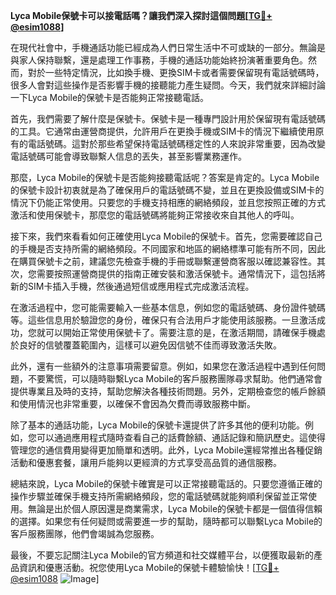 **Lyca Mobile保號卡可以接電話嗎？讓我們深入探討這個問題[[TG💪+ @esim1088](https://t.me/s/esim1088)]**

在現代社會中，手機通話功能已經成為人們日常生活中不可或缺的一部分。無論是與家人保持聯繫，還是處理工作事務，手機的通話功能始終扮演著重要角色。然而，對於一些特定情況，比如換手機、更換SIM卡或者需要保留現有電話號碼時，很多人會對這些操作是否影響手機的接聽能力產生疑問。今天，我們就來詳細討論一下Lyca Mobile的保號卡是否能夠正常接聽電話。

首先，我們需要了解什麼是保號卡。保號卡是一種專門設計用於保留現有電話號碼的工具。它通常由運營商提供，允許用戶在更換手機或SIM卡的情況下繼續使用原有的電話號碼。這對於那些希望保持電話號碼穩定性的人來說非常重要，因為改變電話號碼可能會導致聯繫人信息的丟失，甚至影響業務運作。

那麼，Lyca Mobile的保號卡是否能夠接聽電話呢？答案是肯定的。Lyca Mobile的保號卡設計初衷就是為了確保用戶的電話號碼不變，並且在更換設備或SIM卡的情況下仍能正常使用。只要您的手機支持相應的網絡頻段，並且您按照正確的方式激活和使用保號卡，那麼您的電話號碼將能夠正常接收來自其他人的呼叫。

接下來，我們來看看如何正確使用Lyca Mobile的保號卡。首先，您需要確認自己的手機是否支持所需的網絡頻段。不同國家和地區的網絡標準可能有所不同，因此在購買保號卡之前，建議您先檢查手機的手冊或聯繫運營商客服以確認兼容性。其次，您需要按照運營商提供的指南正確安裝和激活保號卡。通常情況下，這包括將新的SIM卡插入手機，然後通過短信或應用程式完成激活流程。

在激活過程中，您可能需要輸入一些基本信息，例如您的電話號碼、身份證件號碼等。這些信息用於驗證您的身份，確保只有合法用戶才能使用該服務。一旦激活成功，您就可以開始正常使用保號卡了。需要注意的是，在激活期間，請確保手機處於良好的信號覆蓋範圍內，這樣可以避免因信號不佳而導致激活失敗。

此外，還有一些額外的注意事項需要留意。例如，如果您在激活過程中遇到任何問題，不要驚慌，可以隨時聯繫Lyca Mobile的客戶服務團隊尋求幫助。他們通常會提供專業且及時的支持，幫助您解決各種技術問題。另外，定期檢查您的帳戶餘額和使用情況也非常重要，以確保不會因為欠費而導致服務中斷。

除了基本的通話功能，Lyca Mobile的保號卡還提供了許多其他的便利功能。例如，您可以通過應用程式隨時查看自己的話費餘額、通話記錄和簡訊歷史。這使得管理您的通信費用變得更加簡單和透明。此外，Lyca Mobile還經常推出各種促銷活動和優惠套餐，讓用戶能夠以更經濟的方式享受高品質的通信服務。

總結來說，Lyca Mobile的保號卡確實是可以正常接聽電話的。只要您遵循正確的操作步驟並確保手機支持所需網絡頻段，您的電話號碼就能夠順利保留並正常使用。無論是出於個人原因還是商業需求，Lyca Mobile的保號卡都是一個值得信賴的選擇。如果您有任何疑問或需要進一步的幫助，隨時都可以聯繫Lyca Mobile的客戶服務團隊，他們會竭誠為您服務。

最後，不要忘記關注Lyca Mobile的官方頻道和社交媒體平台，以便獲取最新的產品資訊和優惠活動。祝您使用Lyca Mobile的保號卡體驗愉快！[[TG💪+ @esim1088](https://t.me/s/esim1088) ![Image](https://i.postimg.cc/4NQfJmqS/Snipaste-2025-05-13-00-14-12.png)]